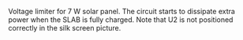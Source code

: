 Voltage limiter for 7 W solar panel. The circuit starts to dissipate extra power when the SLAB is fully charged.
Note that U2 is not positioned correctly in the silk screen picture.
